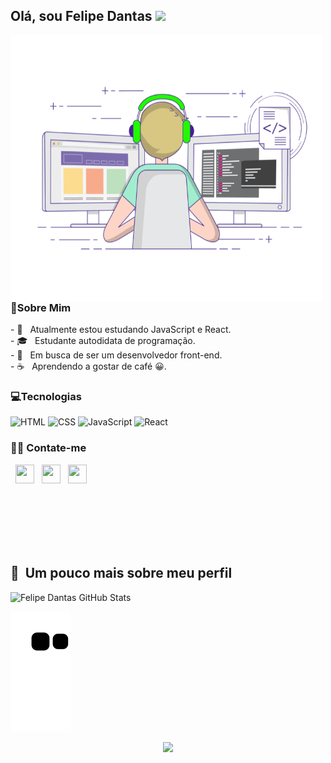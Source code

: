  <div align="left">
 <h2>Olá, sou Felipe Dantas <img src="https://github.com/souvikguria98/souvikguria98/blob/master/Hi.gif" width="25"></h2>
 <img align="left" alt="GIF" src="/gif3.gif" width="500" height="426"/>
 </div>
 
 <div>
 <h3>📖Sobre Mim</h3>
 - 🔭 &nbsp; Atualmente estou estudando JavaScript e React.<br>
 - 🎓 &nbsp; Estudante autodidata de programação.<br>
 - 💼 &nbsp; Em busca de ser um desenvolvedor front-end.<br>
 - ☕ &nbsp; Aprendendo a gostar de café 😀. 
 </div>
 
 <div>
 <h3>💻Tecnologias</h3> 
 
  ![HTML](https://img.shields.io/badge/-HTML-333333?style=flat&logo=HTML5)
  ![CSS](https://img.shields.io/badge/-CSS-333333?style=flat&logo=CSS3&logoColor=1572B6)
  ![JavaScript](https://img.shields.io/badge/-JavaScript-333333?style=flat&logo=javascript)
  ![React](https://img.shields.io/badge/-JavaScript-333333?style=flat&logo=react)
 </div>
 
 <div style="display: inline_block"> 
  <h3> 🤝🏻 Contate-me </h3>
  <p align="left">
  &nbsp; <a href="https://www.instagram.com/dantas.felipe.dev" target="_blank" rel="noopener noreferrer"><img src="https://user-images.githubusercontent.com/82758451/122668127-03d7cb80-d18d-11eb-8726-9e49ec923bc3.png" width="30" height="30" /></a>  
  &nbsp; <a href="https://www.linkedin.com/in/felipe-dantas-6042b7213" target="_blank" rel="noopener noreferrer"><img src="https://user-images.githubusercontent.com/82758451/122668240-82346d80-d18d-11eb-8bef-2202eccc30a2.png" width="30" height="30" /></a>
  &nbsp; <a href="mailto:dantas.felipe.dev@gmail.com" target="_blank" rel="noopener noreferrer"><img src="https://user-images.githubusercontent.com/82758451/122668289-b740c000-d18d-11eb-917f-c85c27e84b93.png"  width="30" height="30" /></a>
  </p>
 </div><br><br><br>
 <br><br>
 <h2>🚀 &nbsp;Um pouco mais sobre meu perfil</h2>

![Felipe Dantas GitHub Stats](https://github-readme-stats.vercel.app/api?username=dantas-felipe&show_icons=true&theme=dark)
 
 <div>
  
   ![Snake animation](https://github.com/rafaballerini/rafaballerini/blob/output/github-contribution-grid-snake.svg)
</div>

 <p align="center">
<img src="https://visitor-badge.laobi.icu/badge?page_id=tuxlipe" id="counter">
</p>
